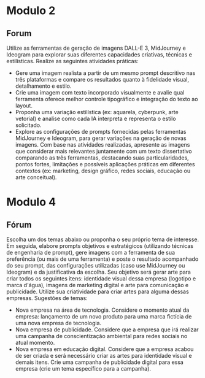 # Modulo 2
## Forum

Utilize as ferramentas de geração de imagens DALL-E 3, MidJourney e Ideogram para explorar suas diferentes capacidades criativas, técnicas e estilísticas.
Realize as seguintes atividades práticas:
- Gere uma imagem realista a partir de um mesmo prompt descritivo nas três plataformas e compare os resultados quanto à fidelidade visual, detalhamento e estilo.
- Crie uma imagem com texto incorporado visualmente e avalie qual ferramenta oferece melhor controle tipográfico e integração do texto ao layout.
- Proponha uma variação estilística (ex: aquarela, cyberpunk, arte vetorial) e analise como cada IA interpreta e representa o estilo solicitado.
- Explore as configurações de prompts fornecidas pelas ferramentas MidJourney e Ideogram, para gerar variações na geração de novas imagens.
Com base nas atividades realizadas, apresente as imagens que considerar mais relevantes juntamente com um texto dissertativo comparando as três ferramentas, destacando suas particularidades, pontos fortes, limitações e possíveis aplicações práticas em diferentes contextos (ex: marketing, design gráfico, redes sociais, educação ou arte conceitual).


# Modulo 4
## Fórum
Escolha um dos temas abaixo ou proponha o seu próprio tema de interesse. Em seguida, elabore prompts objetivos e estratégicos (utilizando técnicas de engenharia de prompt), gere imagens com a ferramenta de sua preferência (ou mais de uma ferramenta) e poste o resultado acompanhado do seu prompt, das configurações utilizadas (caso use MidJourney ou Ideogram) e da justificativa da escolha.
Seu objetivo será gerar arte para criar todos os seguintes itens: identidade visual dessa empresa (logotipo e marca d'água), imagens de marketing digital e arte para comunicação e publicidade.
Utilize sua criatividade para criar artes para alguma dessas empresas.
Sugestões de temas:
- Nova empresa na área de tecnologia. Considere o momento atual da empresa: lançamento de um novo produto para uma marca fictícia de uma nova empresa de tecnologia.
- Nova empresa de publicidade. Considere que a empresa que irá realizar uma campanha de conscientização ambiental para redes sociais no atual momento.
- Nova empresa em educação digital. Considere que a empresa acabou de ser criada e será necessário criar as artes para identidade visual e demais itens. Crie uma campanha de publicidade digital para essa
empresa (crie um tema específico para a campanha).